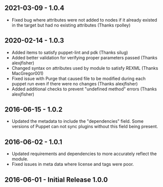 ## 2021-03-09 - 1.0.4
  - Fixed bug where attributes were not added to nodes if it already existed in the target but had no existing attributes (Thanks rpolley)

## 2020-02-14 - 1.0.3
  - Added items to satisfy puppet-lint and pdk (Thanks silug)
  - Added better validation for verifying proper parameters passed (Thanks alexjfisher)
  - Changed syntax on attributes used by module to satisfy REXML (Thanks MacGregor001)
  - Fixed issue with Purge that caused file to be modified during each puppet run even if there were no changes (Thanks alexjfisher)
  - Added additional checks to prevent "undefined method" errors (Thanks alexjfisher)

## 2016-06-15 - 1.0.2
  - Updated the metadata to include the "dependencies" field. Some versions of Puppet can not sync plugins without this field being present.

## 2016-06-02 - 1.0.1
  - Updated requirements and dependencies to more accurately reflect the module.
  - Fixed issues in meta data where license and tags were poor.

## 2016-06-01 - Initial Release 1.0.0
